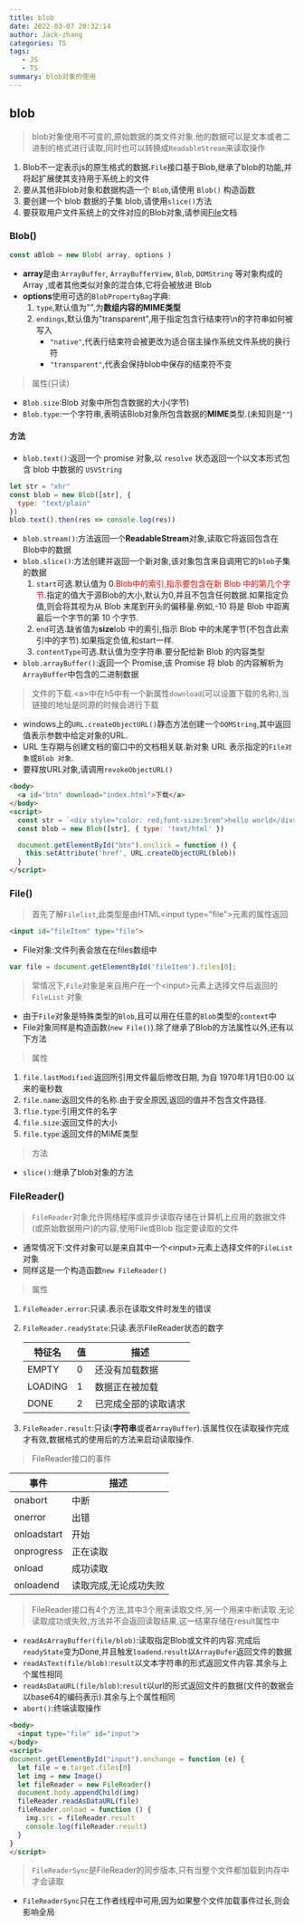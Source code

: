 ```yaml
---
title: blob
date: 2022-03-07 20:32:14
author: Jack-zhang
categories: TS
tags:
   - JS
   - TS
summary: blob对象的使用
---
```


## blob

>blob对象使用不可变的,原始数据的类文件对象.他的数据可以是文本或者二进制的格式进行读取,同时也可以转换成`ReadableStream`来读取操作

1. Blob不一定表示js的原生格式的数据.`File`接口基于Blob,继承了blob的功能,并将起扩展使其支持用于系统上的文件
2. 要从其他非blob对象和数据构造一个 `Blob`,请使用 `Blob()` 构造函数
3. 要创建一个 blob 数据的子集 blob,请使用`slice()`方法
4. 要获取用户文件系统上的文件对应的Blob对象,请参阅[File](https://developer.mozilla.org/zh-CN/docs/Web/API/File)文档

### Blob()

```js
const aBlob = new Blob( array, options )
```

* **array**是由:`ArrayBuffer`, `ArrayBufferView`, `Blob`, `DOMString` 等对象构成的 Array ,或者其他类似对象的混合体,它将会被放进 Blob
* **options**使用可选的`BlobPropertyBag`字典:
  1. `type`,默认值为"",为**数组内容的MIME类型**
  2. `endings`,默认值为"transparent",用于指定包含行结束符\n的字符串如何被写入
     * `"native"`,代表行结束符会被更改为适合宿主操作系统文件系统的换行符
     * `"transparent"`,代表会保持blob中保存的结束符不变

> 属性(只读)

* `Blob.size`:Blob 对象中所包含数据的大小(字节)
* `Blob.type`:一个字符串,表明该Blob对象所包含数据的**MIME**类型.(未知则是`""`)

#### 方法

* `blob.text()`:返回一个 promise 对象,以 `resolve` 状态返回一个以文本形式包含 blob 中数据的 `USVString`

```js
let str = "xhr"
const blob = new Blob([str], {
  type: "text/plain"
})
blob.text().then(res => console.log(res))
```

* `blob.stream()`:方法返回一个**ReadableStream**对象,读取它将返回包含在Blob中的数据
* `blob.slice()`:方法创建并返回一个新对象,该对象包含来自调用它的`blob`子集的数据
  1. `start`可选.默认值为 0.<span style="color:red">Blob中的索引,指示要包含在新 Blob 中的第几个字节</span>.指定的值大于源Blob的大小,默认为0,并且不包含任何数据.如果指定负值,则会将其视为从 Blob 末尾到开头的偏移量.例如,-10 将是 Blob 中距离最后一个字节的第 10 个字节.
  2. `end`可选.缺省值为**size**lob 中的索引,指示 Blob 中的末尾字节(不包含此索引中的字节).如果指定负值,和start一样.
  3. `contentType`可选.默认值为空字符串.要分配给新 Blob 的内容类型
* `blob.arrayBuffer()`:返回一个 Promise,该 Promise 将 blob 的内容解析为`ArrayBuffer`中包含的二进制数据

> 文件的下载.\<a>中在h5中有一个新属性`download`(可以设置下载的名称),当链接的地址是同源的时候会进行下载

* windows上的`URL.createObjectURL()`静态方法创建一个`DOMString`,其中返回值表示参数中给定对象的URL.
* URL 生存期与创建文档的窗口中的文档相关联.新对象 URL 表示指定的`File对象`或`Blob 对象`.
* 要释放URL对象,请调用`revokeObjectURL()`

```html
<body>
  <a id="btn" download="index.html">下载</a>
</body>
<script>
  const str = `<div style="color: red;font-size:5rem">hello world</div>`
  const blob = new Blob([str], { type: 'text/html' })

  document.getElementById("btn").onclick = function () {
    this.setAttribute('href', URL.createObjectURL(blob))
  }
</script>
```

### File()

>首先了解`Filelist`,此类型是由HTML\<input type="file">元素的属性返回

```html
<input id="fileItem" type="file">
```

* File对象:文件列表会放在在files数组中

```js
var file = document.getElementById('fileItem').files[0];
```

>常情况下,`File`对象是来自用户在一个\<input>元素上选择文件后返回的 `FileList` 对象

* 由于`File`对象是特殊类型的`Blob`,且可以用在任意的`Blob`类型的`context`中
* File对象同样是构造函数(`new File()`).除了继承了Blob的方法属性以外,还有以下方法

>属性

1. `file.lastModified`:返回所引用文件最后修改日期, 为自 1970年1月1日0:00 以来的毫秒数
2. `file.name`:返回文件的名称.由于安全原因,返回的值并不包含文件路径.
3. `flie.type`:引用文件的名字
4. `file.size`:返回文件的大小
5. `file.type`:返回文件的MIME类型

>方法

* `slice()`:继承了blob对象的方法

### FileReader()

> `FileReader`对象允许网络程序或异步读取存储在计算机上应用的数据文件(或原始数据用户)的内容,使用File或Blob 指定要读取的文件

* 通常情况下:文件对象可以是来自其中一个\<input>元素上选择文件的`FileList`对象
* 同样这是一个构造函数`new FileReader()`

>属性

1. `FileReader.error`:只读.表示在读取文件时发生的错误
2. `FileReader.readyState`:只读.表示FileReader状态的数字

   | 特征名  | 值  | 描述                 |
   | ------- | --- | -------------------- |
   | EMPTY   | 0   | 还没有加载数据       |
   | LOADING | 1   | 数据正在被加载       |
   | DONE    | 2   | 已完成全部的读取请求 |

3. `FileReader.result`:只读(**字符串**或者`ArrayBuffer`).该属性仅在读取操作完成才有效,数据格式的使用后的方法来启动读取操作.

>FileReader接口的事件

| 事件        | 描述                  |
| ----------- | --------------------- |
| onabort     | 中断                  |
| onerror     | 出错                  |
| onloadstart | 开始                  |
| onprogress  | 正在读取              |
| onload      | 成功读取              |
| onloadend   | 读取完成,无论成功失败 |

> FileReader接口有4个方法,其中3个用来读取文件,另一个用来中断读取.无论读取成功或失败,方法并不会返回读取结果,这一结果存储在result属性中

* `readAsArrayBuffer(file/blob)`:读取指定Blob或文件的内容.完成后`readyState`变为Done,并且触发`loadend`.`result`以`ArrayBufer`返回文件的数据
* `readAsText(file/blob)`:`result`以文本字符串的形式返回文件内容.其余与上个属性相同
* `readAsDataURL(file/blob)`:`result`以url的形式返回文件的数据(文件的数据会以base64的编码表示).其余与上个属性相同
* `abort()`:终端读取操作

```html
<body>
  <input type="file" id="input">
</body>
<script>
document.getElementById("input").onchange = function (e) {
  let file = e.target.files[0]
  let img = new Image()
  let fileReader = new FileReader()
  document.body.appendChild(img)
  fileReader.readAsDataURL(file)
  fileReader.onload = function () {
    img.src = fileReader.result
    console.log(fileReader.result)
  }
}
</script>
```

>`FileReaderSync`是FileReader的同步版本,只有当整个文件都加载到内存中才会读取

* `FileReaderSync`只在工作者线程中可用,因为如果整个文件加载事件过长,则会影响全局
